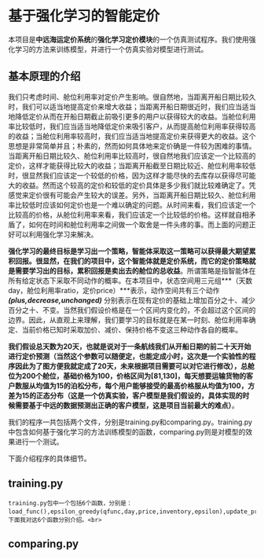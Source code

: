 # 基于强化学习的智能定价
   本项目是**中远海运定价系统**的**强化学习定价模块**的一个仿真测试程序。我们使用强化学习的方法来训练模型，并进行一个仿真实验对模型进行测试。
## 基本原理的介绍
   我们只考虑时间、舱位利用率对定价产生影响。很自然地，当距离开船日期比较久时，我们可以适当地提高定价来增大收益；当距离开船日期很近时，我们应当适当地降低定价从而在开船日期截止前吸引更多的用户以获得较大的收益。当舱位利用率比较低时，我们应当适当地降低定价来吸引客户，从而提高舱位利用率获得较高的收益；当舱位利用率较高时，我们应当适当地提高定价来获得更大的收益。这个思想是非常简单并且；朴素的，然而如何具体地来定价确是一件较为困难的事情。当距离开船日期比较久、舱位利用率比较高时，很自然地我们应该定一个比较高的定价，这样才能获得比较大的收益；当距离开船截至日期比较近、舱位利用率较低时，很显然我们应该定一个较低的价格，因为这样才能尽快的去库存以获得尽可能大的收益。然而这个较高的定价和较低的定价具体是多少我们就比较难确定了。凭感觉来定价很有可能会产生较大的误差。另外，当距离开船日期比较久、舱位利用率比较低时应该如何定价也是一个难以确定的问题。从时间来看，我们应该定一个比较高的价格，从舱位利用率来看，我们应该定一个比较低的价格。这样就自相矛盾了，如何在时间和舱位利用率之间做一个取舍是一件头疼的事。而上面的问题正好可以利用强化学习来解决。<br>
   
   **强化学习的最终目标是学习出一个策略，智能体采取这一策略可以获得最大期望累积回报。很显然，在我们的项目中，这个智能体就是定价系统，而它的定价策略就是需要学习出的目标，累积回报是卖出去的舱位的总收益**。所谓策略是指智能体在所有给定状态下采取不同动作的概率。在本项目中，状态空间用三元组***（天数day，舱位利用率ratio，定价price）***表示，动作空间共有三个动作 ***(plus,decrease,unchanged)*** 分别表示在现有定价的基础上增加百分之十、减少百分之十、不变。当然我们假设价格是在一个区间内变化的，不会超过这个区间的边界。因此，从直观上来理解，我们要学习的目标就是在某一时刻、舱位利用率确定、当前价格已知时采取加价、减价、保持价格不变这三种动作各自的概率。<br>
   
   **我们假设总天数为20天，也就是说对于一条航线我们从开船日期的前二十天开始进行定价预测（当然这个参数可以随便定，也能定成小时，这次是一个实验性的程序因此为了图方便我就定成了20天，未来根据项目需要可以对它进行修改），总舱位为200个舱位，基础价格为100，价格区间为[81,130]，每天想要运输货物的客户数服从均值为15的泊松分布，每个用户能够接受的最高价格服从均值为100，方差为15的正态分布（这是一个仿真实验，客户模型是我们假设的，具体实现的时候需要基于中远的数据预测出正确的客户模型，这是项目当前最大的难点）**。<br>
   
   我们的程序一共包括两个文件，分别是training.py和comparing.py。training.py中包含如何基于强化学习的方法训练模型的函数，comparing.py则是对模型的效果进行一个测试。<br>
   
   下面介绍程序的具体细节。
## training.py

    training.py包中一个包括6个函数，分别是：load_func(),epsilon_greedy(qfunc,day,price,inventory,epsilon),update_price(price,action),Q_learning(qfunc,episodes=0),output_qfunc(qfunc),output_policy(qfunc)。下面我对这6个函数分别介绍。<br>
    
    

## comparing.py
